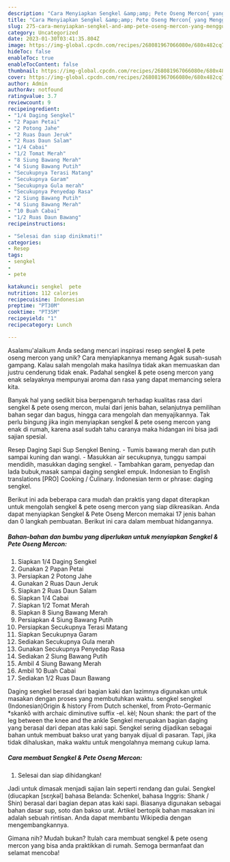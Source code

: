 ```yaml
---
description: "Cara Menyiapkan Sengkel &amp;amp; Pete Oseng Mercon{ yang Menggugah Selera"
title: "Cara Menyiapkan Sengkel &amp;amp; Pete Oseng Mercon{ yang Menggugah Selera"
slug: 275-cara-menyiapkan-sengkel-and-amp-pete-oseng-mercon-yang-menggugah-selera
category: Uncategorized
date: 2023-01-30T03:41:35.804Z
image: https://img-global.cpcdn.com/recipes/268081967066080e/680x482cq70/sengkel-pete-oseng-mercon-foto-resep-utama.jpg
hideToc: false
enableToc: true
enableTocContent: false
thumbnail: https://img-global.cpcdn.com/recipes/268081967066080e/680x482cq70/sengkel-pete-oseng-mercon-foto-resep-utama.jpg
cover: https://img-global.cpcdn.com/recipes/268081967066080e/680x482cq70/sengkel-pete-oseng-mercon-foto-resep-utama.jpg
author: Admin
authorAv: notfound
ratingvalue: 3.7
reviewcount: 9
recipeingredient:
- "1/4 Daging Sengkel"
- "2 Papan Petai"
- "2 Potong Jahe"
- "2 Ruas Daun Jeruk"
- "2 Ruas Daun Salam"
- "1/4 Cabai"
- "1/2 Tomat Merah"
- "8 Siung Bawang Merah"
- "4 Siung Bawang Putih"
- "Secukupnya Terasi Matang"
- "Secukupnya Garam"
- "Secukupnya Gula merah"
- "Secukupnya Penyedap Rasa"
- "2 Siung Bawang Putih"
- "4 Siung Bawang Merah"
- "10 Buah Cabai"
- "1/2 Ruas Daun Bawang"
recipeinstructions:

- "Selesai dan siap dinikmati!"
categories:
- Resep
tags:
- sengkel
- 
- pete

katakunci: sengkel  pete 
nutrition: 112 calories
recipecuisine: Indonesian
preptime: "PT30M"
cooktime: "PT35M"
recipeyield: "1"
recipecategory: Lunch

---
```



Asalamu'alaikum Anda sedang mencari inspirasi resep sengkel &amp; pete oseng mercon yang unik? Cara menyiapkannya memang Agak susah-susah gampang. Kalau salah mengolah maka hasilnya tidak akan memuaskan dan justru cenderung tidak enak. Padahal sengkel &amp; pete oseng mercon yang enak selayaknya mempunyai aroma dan rasa yang dapat memancing selera kita.


Banyak hal yang sedikit bisa berpengaruh terhadap kualitas rasa dari sengkel &amp; pete oseng mercon, mulai dari jenis bahan, selanjutnya pemilihan bahan segar dan bagus, hingga cara mengolah dan menyajikannya. Tak perlu bingung jika ingin menyiapkan sengkel &amp; pete oseng mercon yang enak di rumah, karena asal sudah tahu caranya maka hidangan ini bisa jadi sajian spesial.

Resep Daging Sapi Sup Sengkel Bening. - Tumis bawang merah dan putih sampai kuning dan wangi. - Masukkan air secukupnya, tunggu sampai mendidih, masukkan daging sengkel. - Tambahkan garam, penyedap dan lada bubuk,masak sampai daging sengkel empuk. Indonesian to English translations [PRO] Cooking / Culinary. Indonesian term or phrase: daging sengkel.


Berikut ini ada beberapa cara mudah dan praktis yang dapat diterapkan untuk mengolah sengkel &amp; pete oseng mercon yang siap dikreasikan. Anda dapat menyiapkan Sengkel &amp; Pete Oseng Mercon memakai 17 jenis bahan dan 0 langkah pembuatan. Berikut ini cara dalam membuat hidangannya.

<!--inarticleads1-->

##### Bahan-bahan dan bumbu yang diperlukan untuk menyiapkan Sengkel &amp; Pete Oseng Mercon:

1. Siapkan 1/4 Daging Sengkel
1. Gunakan 2 Papan Petai
1. Persiapkan 2 Potong Jahe
1. Gunakan 2 Ruas Daun Jeruk
1. Siapkan 2 Ruas Daun Salam
1. Siapkan 1/4 Cabai
1. Siapkan 1/2 Tomat Merah
1. Siapkan 8 Siung Bawang Merah
1. Persiapkan 4 Siung Bawang Putih
1. Persiapkan Secukupnya Terasi Matang
1. Siapkan Secukupnya Garam
1. Sediakan Secukupnya Gula merah
1. Gunakan Secukupnya Penyedap Rasa
1. Sediakan 2 Siung Bawang Putih
1. Ambil 4 Siung Bawang Merah
1. Ambil 10 Buah Cabai
1. Sediakan 1/2 Ruas Daun Bawang


Daging sengkel berasal dari bagian kaki dan lazimnya digunakan untuk masakan dengan proses yang membutuhkan waktu. sengkel sengkel (Indonesian)Origin &amp; history From Dutch schenkel‎, from Proto-Germanic *skankô‎ with archaic diminutive suffix -el. kèl; Noun shank: the part of the leg between the knee and the ankle Sengkel merupakan bagian daging yang berasal dari depan atas kaki sapi. Sengkel sering dijadikan sebagai bahan untuk membuat bakso urat yang banyak dijual di pasaran. Tapi, jika tidak dihaluskan, maka waktu untuk mengolahnya memang cukup lama. 

<!--inarticleads2-->

##### Cara membuat Sengkel &amp; Pete Oseng Mercon:


1. Selesai dan siap dihidangkan!

Jadi untuk dimasak menjadi sajian lain seperti rendang dan gulai. Sengkel (diucapkan [sɛŋkəl] bahasa Belanda: Schenkel, bahasa Inggris: Shank / Shin) berasal dari bagian depan atas kaki sapi. Biasanya digunakan sebagai bahan dasar sup, soto dan bakso urat. Artikel bertopik bahan masakan ini adalah sebuah rintisan. Anda dapat membantu Wikipedia dengan mengembangkannya. 

Gimana nih? Mudah bukan? Itulah cara membuat sengkel &amp; pete oseng mercon yang bisa anda praktikkan di rumah. Semoga bermanfaat dan selamat mencoba!
